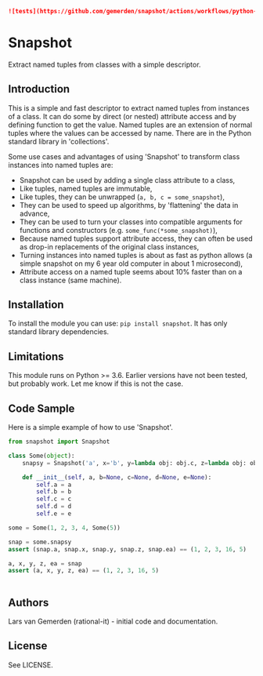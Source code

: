 ```markdown
![tests](https://github.com/gemerden/snapshot/actions/workflows/python-app.yml/badge.svg)
```

# Snapshot

 Extract named tuples from classes with a simple descriptor.

## Introduction

This is a simple and fast descriptor to extract named tuples from instances of a class. It can do some by direct (or nested) attribute access and by defining function to get the value. Named tuples are an extension of normal tuples where the values can be accessed by name. There are in the Python standard library in 'collections'.

Some use cases and advantages of using 'Snapshot' to transform class instances into named tuples are:

- Snapshot can be used by adding a single class attribute to a class,
- Like tuples, named tuples are immutable, 
- Like tuples, they can be unwrapped (`a, b, c = some_snapshot`),
- They can be used to speed up algorithms, by 'flattening' the data in advance,
- They can be used to turn your classes into compatible arguments for functions and constructors (e.g. `some_func(*some_snapshot)`),
- Because named tuples support attribute access, they can often be used as drop-in replacements of the original class instances,
- Turning instances into named tuples is about as fast as python allows (a simple snapshot on my 6 year old computer in about 1 microsecond),
- Attribute access on a named tuple seems about 10% faster than on a class instance (same machine).

## Installation

To install the module you can use: `pip install snapshot`. It has only standard library dependencies. 

## Limitations

This module runs on Python >= 3.6. Earlier versions have not been tested, but probably work. Let me know if this is not the case.

## Code Sample

Here is a simple example of how to use 'Snapshot'.

```python
from snapshot import Snapshot

class Some(object):
    snapsy = Snapshot('a', x='b', y=lambda obj: obj.c, z=lambda obj: obj.d ** 2, ea='e.a')

    def __init__(self, a, b=None, c=None, d=None, e=None):
        self.a = a
        self.b = b
        self.c = c
        self.d = d
        self.e = e

some = Some(1, 2, 3, 4, Some(5))

snap = some.snapsy
assert (snap.a, snap.x, snap.y, snap.z, snap.ea) == (1, 2, 3, 16, 5)

a, x, y, z, ea = snap
assert (a, x, y, z, ea) == (1, 2, 3, 16, 5)
  
```

## Authors

Lars van Gemerden (rational-it) - initial code and documentation.

## License

See LICENSE.
